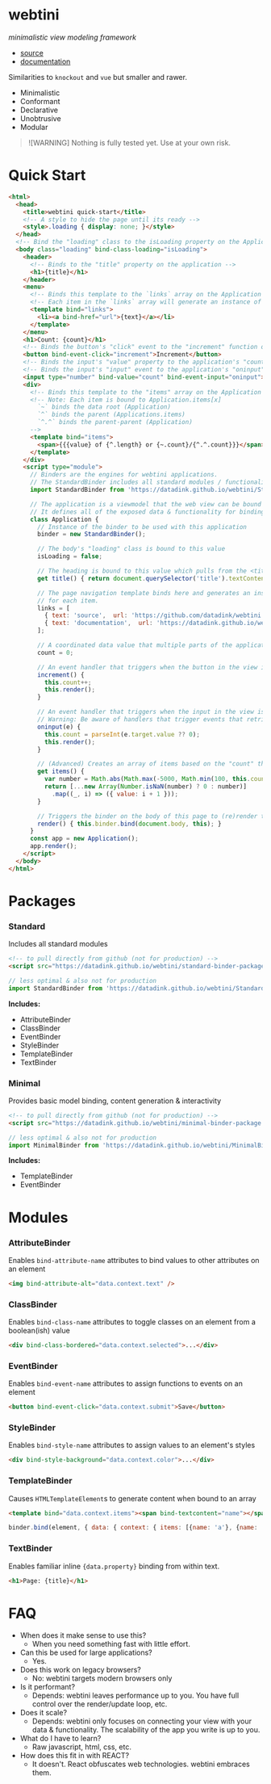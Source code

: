 # webtini

*minimalistic view modeling framework*

* [source](https://github.com/datadink/webtini)
* [documentation](https://datadink.github.io/webtini)

Similarities to `knockout` and `vue` but smaller and rawer.

* Minimalistic
* Conformant
* Declarative
* Unobtrusive
* Modular

> ![WARNING]
> Nothing is fully tested yet. Use at your own risk.

# Quick Start

```html
<html>
  <head>
    <title>webtini quick-start</title>
    <!-- A style to hide the page until its ready -->
    <style>.loading { display: none; }</style>
  </head>
  <!-- Bind the "loading" class to the isLoading property on the Application -->
  <body class="loading" bind-class-loading="isLoading">
    <header>
      <!-- Binds to the "title" property on the application -->
      <h1>{title}</h1>
    </header>
    <menu>
      <!-- Binds this template to the `links` array on the Application -->
      <!-- Each item in the `links` array will generate an instance of the template content -->
      <template bind="links">
        <li><a bind-href="url">{text}</a></li>
      </template>
    </menu>
    <h1>Count: {count}</h1>
    <!-- Binds the button's "click" event to the "increment" function on the application -->
    <button bind-event-click="increment">Increment</button>
    <!-- Binds the input's "value" property to the application's "count" property -->
    <!-- Binds the input's "input" event to the application's "oninput" function -->
    <input type="number" bind-value="count" bind-event-input="oninput">
    <div>
      <!-- Binds this template to the "items" array on the Application -->
      <!-- Note: Each item is bound to Application.items[x]
        `~` binds the data root (Application)
        `^` binds the parent (Applications.items)
        `^.^` binds the parent-parent (Application)
      -->
      <template bind="items">
        <span>{{{value} of {^.length} or {~.count}/{^.^.count}}}</span>
      </template>
    </div>
    <script type="module">
      // Binders are the engines for webtini applications.
      // The StandardBinder includes all standard modules / functionality.
      import StandardBinder from 'https://datadink.github.io/webtini/StandardBinder.js'; // NOTE: Be aware of COORS

      // The application is a viewmodel that the web view can be bound to using the Binder.
      // It defines all of the exposed data & functionality for binding from the view.
      class Application {
        // Instance of the binder to be used with this application
        binder = new StandardBinder();

        // The body's "loading" class is bound to this value
        isLoading = false; 

        // The heading is bound to this value which pulls from the <title> in the header
        get title() { return document.querySelector('title').textContent; }

        // The page navigation template binds here and generates an instance of its content
        // for each item.
        links = [
          { text: 'source',  url: 'https://github.com/datadink/webtini' },
          { text: 'documentation',  url: 'https://datadink.github.io/webtini' },
        ];

        // A coordinated data value that multiple parts of the application use
        count = 0;

        // An event handler that triggers when the button in the view is clicked
        increment() { 
          this.count++; 
          this.render();
        }

        // An event handler that triggers when the input in the view is altered
        // Warning: Be aware of handlers that trigger events that retrigger handlers -> infinite recursion
        oninput(e) { 
          this.count = parseInt(e.target.value ?? 0); 
          this.render();
        }

        // (Advanced) Creates an array of items based on the "count" that a template in the view binds to.
        get items() { 
          var number = Math.abs(Math.max(-5000, Math.min(100, this.count)));
          return [...new Array(Number.isNaN(number) ? 0 : number)]
            .map((_, i) => ({ value: i + 1 })); 
        }

        // Triggers the binder on the body of this page to (re)render the page with the application's data
        render() { this.binder.bind(document.body, this); }
      }
      const app = new Application();
      app.render();
    </script>
  </body>
</html>
```

# Packages

### Standard

Includes all standard modules

```html
<!-- to pull directly from github (not for production) -->
<script src="https://datadink.github.io/webtini/standard-binder-package.min.js"></script>
```

```javascript
// less optimal & also not for production
import StandardBinder from 'https://datadink.github.io/webtini/StandardBinder.js';
```

**Includes:**

* AttributeBinder
* ClassBinder
* EventBinder
* StyleBinder
* TemplateBinder
* TextBinder

### Minimal

Provides basic model binding, content generation & interactivity

```html
<!-- to pull directly from github (not for production) -->
<script src="https://datadink.github.io/webtini/minimal-binder-package.min.js"></script>
```

```javascript
// less optimal & also not for production
import MinimalBinder from 'https://datadink.github.io/webtini/MinimalBinder.js';
```

**Includes:**

* TemplateBinder
* EventBinder

# Modules

### AttributeBinder

Enables `bind-attribute-name` attributes to bind values to other attributes on an element

```html
<img bind-attribute-alt="data.context.text" />
```

### ClassBinder

Enables `bind-class-name` attributes to toggle classes on an element from a boolean(ish) value

```html
<div bind-class-bordered="data.context.selected">...</div>
```

### EventBinder

Enables `bind-event-name` attributes to assign functions to events on an element

```html
<button bind-event-click="data.context.submit">Save</button>
```

### StyleBinder

Enables `bind-style-name` attributes to assign values to an element's styles

```html
<div bind-style-background="data.context.color">...</div>
```

### TemplateBinder

Causes `HTMLTemplateElement`s to generate content when bound to an array

```html
<template bind="data.context.items"><span bind-textcontent="name"></span></template>
```

```javascript
binder.bind(element, { data: { context: { items: [{name: 'a'}, {name: 'b'}] } } });
```

### TextBinder

Enables familiar inline `{data.property}` binding from within text.

```html
<h1>Page: {title}</h1>
```

# FAQ

* When does it make sense to use this?
  * When you need something fast with little effort.
* Can this be used for large applications?
  * Yes. 
* Does this work on legacy browsers?
  * No: webtini targets modern browsers only
* Is it performant?
  * Depends: webtini leaves performance up to you. You have full control over the render/update loop, etc.
* Does it scale?
  * Depends: webtini only focuses on connecting your view with your data & functionality. The scalability of the app you write is up to you.
* What do I have to learn?
  * Raw javascript, html, css, etc.
* How does this fit in with REACT?
  * It doesn't. React obfuscates web technologies. webtini embraces them.
